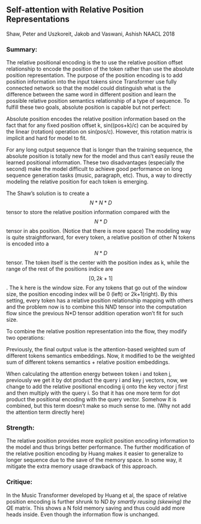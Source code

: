 ## Self-attention with Relative Position Representations
Shaw, Peter and Uszkoreit, Jakob and Vaswani, Ashish
NAACL 2018

### Summary:
The relative positional encoding is the to use the relative position offset relationship to encode the position of the token rather than use the absolute position representation. The purpose of the position encoding is to add position information into the input tokens since Transformer use fully connected network so that the model could distinguish what is the difference between the same word in different position and learn the possible relative position semantics relationship of a type of sequence. To fulfill these two goals, absolute position is capable but not perfect:

Absolute position encodes the relative position information based on the fact that for any fixed position offset k, sin((pos+k)/c) can be acquired by the linear (rotation) operation on sin(pos/c). However, this rotation matrix is implicit and hard for model to fit.

For any long output sequence that is longer than the training sequence, the absolute position is totally new for the model and thus can’t easily reuse the learned positional information.
These two disadvantages (especially the second) make the model difficult to achieve good performance on long sequence generation tasks (music, paragraph, etc). Thus, a way to directly modeling the relative position for each token is emerging.

The Shaw’s solution is to create a $$N*N*D$$ tensor to store the relative position information compared with the $$N*D$$ tensor in abs position. (Notice that there is more space) The modeling way is quite straightforward, for every token, a relative position of other N tokens is encoded into a $$N*D$$ tensor. The token itself is the center with the position index as k, while the range of the rest of the positions indice are $$[0,2k+1]$$. The k here is the window size. For any tokens that go out of the window size, the position encoding index will be 0 (left) or 2k+1(right). By this setting, every token has a relative position relationship mapping with others and the problem now is to combine this N*N*D tensor into the computation flow since the previous N*D tensor addition operation won’t fit for such size.

To combine the relative position representation into the flow, they modify two operations:

Previously, the final output value is the attention-based weighted sum of different tokens semantics embeddings. Now, it modified to be the weighted sum of different tokens semantics + relative position embeddings.

When calculating the attention energy between token i and token j, previously we get it by dot product the query i and key j vectors, now, we change to add the relative positional encoding ij onto the key vector j first and then multiply with the query i. So that it has one more term for dot product the positional encoding with the query vector. Somehow it is combined, but this term doesn’t make so much sense to me. (Why not add the attention term directly here)

### Strength:
The relative position provides more explicit position encoding information to the model and thus brings better performance. The further modification of the relative position encoding by Huang makes it easier to generalize to longer sequence due to the save of the memory space. In some way, it mitigate the extra memory usage drawback of this approach.
  
### Critique:
In the Music Transformer developed by Huang et al, the space of relative position encoding is further shrunk to N*D by smartly reusing (skewing) the Q*E matrix. This shows a N fold memory saving and thus could add more heads inside. Even though the information flow is unchanged. 
